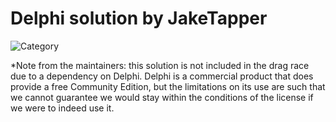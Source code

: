 # Delphi solution by JakeTapper

![Category](https://img.shields.io/badge/Category-faithful-green)

*Note from the maintainers: this solution is not included in the drag race due to a dependency on Delphi. Delphi is a commercial product that does provide a free Community Edition, but the limitations on its use are such that we cannot guarantee we would stay within the conditions of the license if we were to indeed use it.